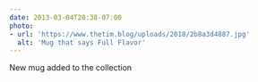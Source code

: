 ```yaml
---
date: 2013-03-04T20:38-07:00
photo:
- url: 'https://www.thetim.blog/uploads/2018/2b8a3d4887.jpg'
  alt: 'Mug that says Full Flavor'
---
```

New mug added to the collection
